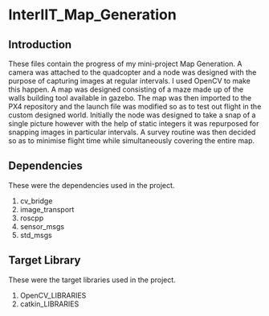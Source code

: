 # InterIIT_Map_Generation

## Introduction
 These files contain the progress of my mini-project Map Generation. 
 A camera was attached to the quadcopter and a node was designed with the purpose of capturing images at regular intervals. 
 I used OpenCV to make this happen. A map was designed consisting of a maze made up of the walls building tool available in gazebo. The map was then imported to the PX4 repository and the launch file was modified so as to test out flight in the custom designed world. Initially the node was designed to take a snap of a single picture however with the help of static integers it was repurposed for snapping images in particular intervals. A survey routine was then decided so as to minimise flight time while simultaneously covering the entire map. 
 
## Dependencies
These were the dependencies used in the project.
1. cv_bridge
2. image_transport
3. roscpp
4. sensor_msgs
5. std_msgs

## Target Library
These were the target libraries used in the project.
1. OpenCV_LIBRARIES
2. catkin_LIBRARIES
